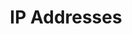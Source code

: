 ---
title: IP Addresses
layout: tutorial

summary: >
  Bambora North America IP Addresses to ensure a secure integration through one of our listed IP addresses.

includes:
  - na/ip_addresses/ip_addresses

navigation:
  header: na.tocs.na_nav_header
  footer: na.tocs.na_nav_footer
  toc: na.tocs.recurring_payment_reference
  header_active: guides

---